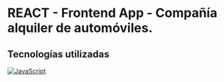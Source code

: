 # REACT - Frontend App - Compañía alquiler de automóviles.

## Tecnologías utilizadas
[![JavaScript](http://3con14.biz/code/_data/js/intro/js-logo.png)](https://developer.mozilla.org/en-US/docs/Web/JavaScript) 